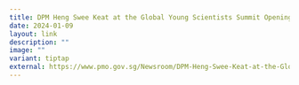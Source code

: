 ```yaml
---
title: DPM Heng Swee Keat at the Global Young Scientists Summit Opening Ceremony 2024
date: 2024-01-09
layout: link
description: ""
image: ""
variant: tiptap
external: https://www.pmo.gov.sg/Newsroom/DPM-Heng-Swee-Keat-at-the-Global-Young-Scientists-Summit-Opening-Ceremony-2024
---
```

